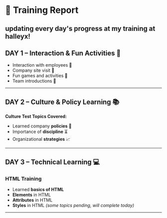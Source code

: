 # 🏢 Training Report

updating every day's progress at my training at halleyx!
---

## **DAY 1** – Interaction & Fun Activities 🎉
- Interaction with employees 🤝  
- Company site visit 🏢  
- Fun games and activities 🎲  
- Team introductions 👥  

---

## **DAY 2** – Culture & Policy Learning 📚
**Culture Test Topics Covered:**
- Learned company **policies** 📝  
- Importance of **discipline** ⏳  
- Organizational **strategies** 📈  

---

## **DAY 3** – Technical Learning 💻
### **HTML Training**
- Learned **basics of HTML**  
- **Elements** in HTML  
- **Attributes** in HTML  
- **Styles** in HTML *(some topics pending, will complete today)*  

---
